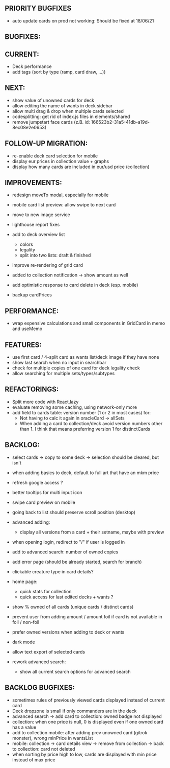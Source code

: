 ## PRIORITY BUGFIXES

- auto update cards on prod not working: Should be fixed at 18/06/21

## BUGFIXES:

## CURRENT:

- Deck performance
- add tags (sort by type (ramp, card draw, ...))

## NEXT:

- show value of unowned cards for deck
- allow editing the name of wants in deck sidebar
- allow multi drag & drop when multiple cards selected
- codesplitting: get rid of index.js files in elements/shared
- remove jumpstart face cards (z.B. id: 166523b2-31a5-41db-a19d-8ec08e2e0653)

## FOLLOW-UP MIGRATION:

- re-enable deck card selection for mobile
- display eur prices in collection value + graphs
- display how many cards are included in eur/usd price (collection)

## IMPROVEMENTS:

- redesign moveTo modal, especially for mobile
- mobile card list preview: allow swipe to next card
- move to new image service
- lighthouse report fixes

- add to deck overview list
  - colors
  - legality
  - split into two lists: draft & finished
- improve re-rendering of grid card
- added to collection notification -> show amount as well
- add optimistic response to card delete in deck (esp. mobile)
- backup cardPrices

## PERFORMANCE:

- wrap expensive calculations and small components in GridCard in memo and useMemo

## FEATURES:

- use first card / 4-split card as wants list/deck image if they have none
- show last search when no input in searchbar
- check for multiple copies of one card for deck legality check
- allow searching for multiple sets/types/subtypes

## REFACTORINGS:

- Split more code with React.lazy
- evaluate removing some caching, using network-only more
- add field to cards table: version number (1 or 2 in most cases) for:
  - Not having to calc it again in oracleCard -> allSets
  - When adding a card to collection/deck avoid version numbers other than 1. I think that means preferring version 1 for distinctCards

## BACKLOG:

- select cards -> copy to some deck -> selection should be cleared, but isn't
- when adding basics to deck, default to full art that have an mkm price

- refresh google access ?
- better tooltips for multi input icon
- swipe card preview on mobile
- going back to list should preserve scroll position (desktop)
- advanced adding:
  - display all versions from a card + their setname, maybe with preview
- when opening login, redirect to "/" if user is logged in
- add to advanced search: number of owned copies
- add error page (should be already started, search for branch)
- clickable creature type in card details?
- home page:
  - quick stats for collection
  - quick access for last edited decks + wants ?
- show % owned of all cards (unique cards / distinct cards)
- prevent user from adding amount / amount foil if card is not available in foil / non-foil
- prefer owned versions when adding to deck or wants
- dark mode
- allow text export of selected cards
- rework advanced search:
  - show all current search options for advanced search

## BACKLOG BUGFIXES:

- sometimes rules of previously viewed cards displayed instead of current card
- Deck dropzone is small if only commanders are in the deck
- advanced search -> add card to collection: owned badge not displayed
- collection: when one price is null, 0 is displayed even if one owned card has a value
- add to collection mobile: after adding prev unowned card (gitrok monster), wrong minPrice in wantsList
- mobile: collection -> card details view -> remove from collection -> back to collection: card not deleted
- when sorting by price high to low, cards are displayed with min price instead of max price
